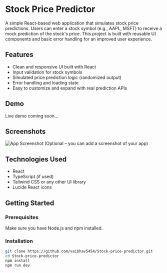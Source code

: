 # Stock Price Predictor

A simple React-based web application that simulates stock price predictions. Users can enter a stock symbol (e.g., AAPL, MSFT) to receive a mock prediction of the stock's price. This project is built with reusable UI components and basic error handling for an improved user experience.

## Features

- Clean and responsive UI built with React
- Input validation for stock symbols
- Simulated price prediction logic (randomized output)
- Error handling and loading state
- Easy to customize and expand with real prediction APIs

## Demo

Live demo coming soon...

## Screenshots

![App Screenshot](screenshot.png) (Optional – you can add a screenshot of your app)

## Technologies Used

- React
- TypeScript (if used)
- Tailwind CSS or any other UI library
- Lucide React icons

## Getting Started

### Prerequisites

Make sure you have Node.js and npm installed.

### Installation

```bash
git clone https://github.com/vaibhav5454/Stock-price-predictor.git
cd Stock-price-predictor
npm install
npm run dev
